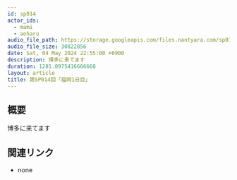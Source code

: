 ```yaml
---
id: sp014
actor_ids:
  - mami
  - aoharu
audio_file_path: https://storage.googleapis.com/files.nantyara.com/sp014.mp3
audio_file_size: 30822856
date: Sat, 04 May 2024 22:55:00 +0900
description: 博多に来てます
duration: 1281.0975416666668
layout: article
title: 第SP014回「福岡1日目」
---
```

## 概要

博多に来てます

## 関連リンク

* none
